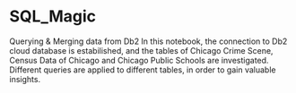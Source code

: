 # SQL_Magic
Querying &amp; Merging data from Db2
In this notebook, the connection to Db2 cloud database is estabilished, and the tables of Chicago Crime Scene, Census Data of Chicago and Chicago Public Schools are investigated.
Different queries are applied to different tables, in order to gain valuable insights. 
